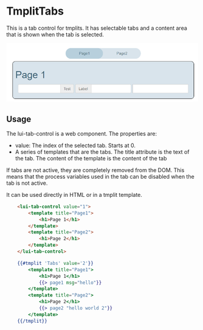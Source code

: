 # TmplitTabs

This is a tab control for tmplits. It has selectable tabs and a content area that is shown when the tab is selected.

![example image](./example.png)

## Usage

The lui-tab-control is a web component. The properties are:

* value: The index of the selected tab. Starts at 0.
* A series of templates that are the tabs. The title attribute is the text of the tab. The content of the template is the content of the tab

If tabs are not active, they are completely removed from the DOM. This means that the process variables used in the tab can be disabled when the tab is not active.

It can be used directly in HTML or in a tmplit template.

```html
    <lui-tab-control value="1">
        <template title="Page1">
            <h1>Page 1</h1>
        </template>
        <template title="Page2">
            <h1>Page 2</h1>
        </template>
    </lui-tab-control>
```
```handlebars
    {{#tmplit 'Tabs' value='2'}}
        <template title="Page1">
            <h1>Page 1</h1>
            {{> page1 msg="hello"}}
        </template>
        <template title="Page2">
            <h1>Page 2</h1>
            {{> page2 "hello world 2"}}
        </template>
    {{/tmplit}}
```
